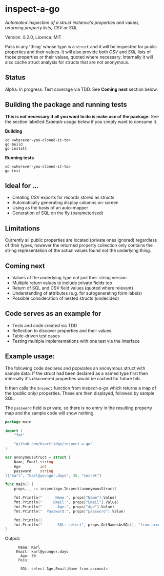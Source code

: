 # inspect-a-go

*Automated inspection of a struct instance's properties and values, returning property lists, CSV or SQL.*

Version: 0.2.0, Licence: MIT

Pass in any 'thing' whose type is a ```struct``` and it will be inspected for public properties and their values. It will also provide both *CSV* and *SQL* lists of those properties or their values, quoted where necessary. Internally it will also cache struct analysis for structs that are not anonymous.

## Status

Alpha. In progress. Test coverage via TDD. See **Coming next** section below.

## Building the package and running tests

**This is not necessary if all you want to do is make use of the package.** See the section labelled *Example usage* below if you simply want to consume it.

**Building**
```
cd <wherever-you-cloned-it-to>
go build
go install
```

**Running tests**
```
cd <wherever-you-cloned-it-to>
go test
```

## Ideal for ...

* Creating CSV exports for records stored as structs
* Automatically generating display columns on-screen
* Using as the basis of an auto-mapper
* Generation of SQL on the fly (parameterised)

## Limitations

Currently all public properties are located (private ones ignored) regardless of their types, however the returned property collection only contains the string representation of the actual values found not the underlying thing.

## Coming next

* Values of the underlying type not just their string version
* Multiple return values to include private fields too
* Return of SQL and CSV field values (quoted where relevant)
* Understanding of attributes (e.g. for autogenerating form labels)
* Possible consideration of nested structs (undecided)

## Code serves as an example for

* Tests and code created via TDD
* Reflection to discover properties and their values
* Table-driven test cases
* Testing multiple implementations with one test via the interface

## Example usage:

The following code declares and populates an anonymous struct with sample data. If the struct had been declared as a named type first then internally it's discovered properties would be cached for future hits.

It then calls the ```Inspect``` function from *inspect-a-go* which returns a map of the (public only) properties. These are then displayed, followed by sample SQL.

The ```password``` field is private, so there is no entry in the resulting property map and the sample code will show nothing.

``` go
package main

import (
	"fmt"

	"github.com/kcartlidge/inspect-a-go"
)

var anonymousStruct = struct {
	Name, Email string
	Age         int
	password    string
}{"Karl", "karl@younger.days", 30, "secret"}

func main() {
	props, _ := inspectago.Inspect(anonymousStruct)

	fmt.Println("      Name:", props["Name"].Value)
	fmt.Println("     Email:", props["Email"].Value)
	fmt.Println("       Age:", props["Age"].Value)
	fmt.Println("  Password:", props["password"].Value)

	fmt.Println()
	fmt.Println("       SQL: select", props.GetNamesAsSQL(), "from accounts")
}
```

Output:
```
      Name: Karl
     Email: karl@younger.days
       Age: 30
      Pass:

       SQL: select Age,Email,Name from accounts
```
